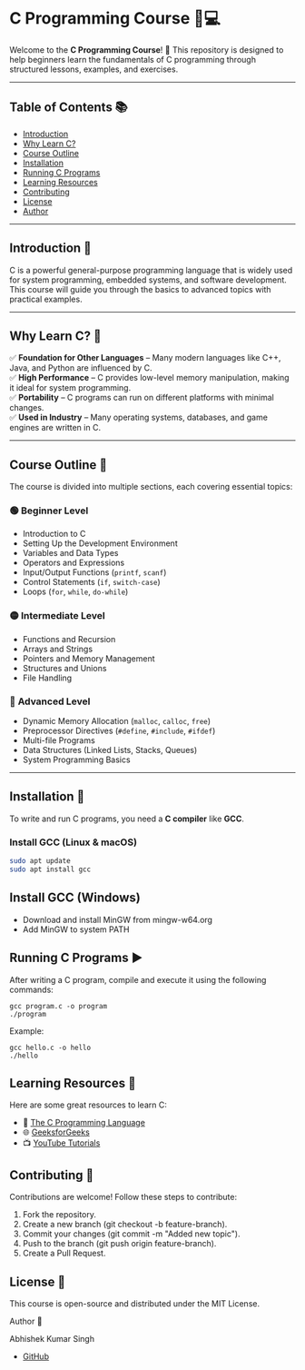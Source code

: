 # C Programming Course 📘💻

Welcome to the **C Programming Course**! 🚀 This repository is designed to help beginners learn the fundamentals of C programming through structured lessons, examples, and exercises.

---

## Table of Contents 📚

- [Introduction](#introduction)
- [Why Learn C?](#why-learn-c)
- [Course Outline](#course-outline)
- [Installation](#installation)
- [Running C Programs](#running-c-programs)
- [Learning Resources](#learning-resources)
- [Contributing](#contributing)
- [License](#license)
- [Author](#author)

---

## Introduction 🎯

C is a powerful general-purpose programming language that is widely used for system programming, embedded systems, and software development. This course will guide you through the basics to advanced topics with practical examples.

---

## Why Learn C? 🤔

✅ **Foundation for Other Languages** – Many modern languages like C++, Java, and Python are influenced by C.  
✅ **High Performance** – C provides low-level memory manipulation, making it ideal for system programming.  
✅ **Portability** – C programs can run on different platforms with minimal changes.  
✅ **Used in Industry** – Many operating systems, databases, and game engines are written in C.

---

## Course Outline 📖

The course is divided into multiple sections, each covering essential topics:

### 🟢 **Beginner Level**

- Introduction to C
- Setting Up the Development Environment
- Variables and Data Types
- Operators and Expressions
- Input/Output Functions (`printf`, `scanf`)
- Control Statements (`if`, `switch-case`)
- Loops (`for`, `while`, `do-while`)

### 🟡 **Intermediate Level**

- Functions and Recursion
- Arrays and Strings
- Pointers and Memory Management
- Structures and Unions
- File Handling

### 🔴 **Advanced Level**

- Dynamic Memory Allocation (`malloc`, `calloc`, `free`)
- Preprocessor Directives (`#define`, `#include`, `#ifdef`)
- Multi-file Programs
- Data Structures (Linked Lists, Stacks, Queues)
- System Programming Basics

---

## Installation 🔧

To write and run C programs, you need a **C compiler** like **GCC**.

### Install GCC (Linux & macOS)

```bash
sudo apt update
sudo apt install gcc
```

## Install GCC (Windows)

- Download and install MinGW from mingw-w64.org
- Add MinGW to system PATH

## Running C Programs ▶️

After writing a C program, compile and execute it using the following commands:

```
gcc program.c -o program
./program
```

Example:

```
gcc hello.c -o hello
./hello
```

## Learning Resources 📖

Here are some great resources to learn C:

- 📘 [The C Programming Language](https://en.wikipedia.org/wiki/The_C_Programming_Language)
- 🌐 [GeeksforGeeks](https://www.geeksforgeeks.org/c-programming-language/)
- 📺 [YouTube Tutorials](https://www.youtube.com/results?search_query=c+programming+tutorial)

## Contributing 🤝

Contributions are welcome! Follow these steps to contribute:

1. Fork the repository.
2. Create a new branch (git checkout -b feature-branch).
3. Commit your changes (git commit -m "Added new topic").
4. Push to the branch (git push origin feature-branch).
5. Create a Pull Request.

## License 📜

This course is open-source and distributed under the MIT License.

Author 👤

Abhishek Kumar Singh

- [GitHub](https://github.com/abhishek6619/)
